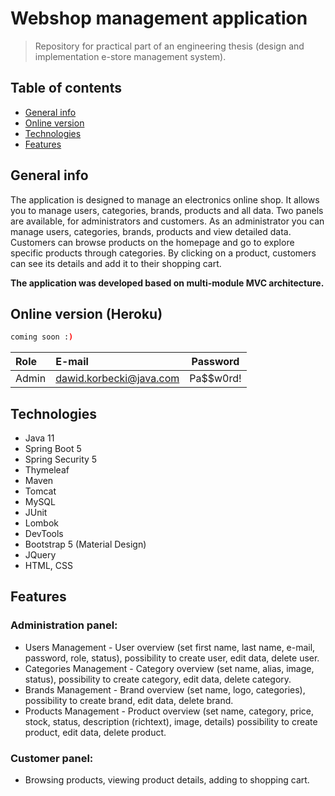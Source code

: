 # Webshop management application
> Repository for practical part of an engineering thesis (design and implementation e-store management system).

## Table of contents
* [General info](#General-info)
* [Online version](#online-version)
* [Technologies](#Technologies)
* [Features](#Features)

## General info
The application is designed to manage an electronics online shop. It allows you to manage users, categories, brands, products and all data. Two panels are available, for administrators and customers. As an administrator you can manage users, categories, brands, products and view detailed data. Customers can browse products on the homepage and go to explore specific products through categories. By clicking on a product, customers can see its details and add it to their shopping cart.

**The application was developed based on multi-module MVC architecture.**

## Online version (Heroku)
```sh
coming soon :)
```

|Role|E-mail|Password|
|:---|:---|:---:|
|Admin|dawid.korbecki@java.com|Pa$$w0rd!|

## Technologies
* Java 11
* Spring Boot 5
* Spring Security 5
* Thymeleaf
* Maven
* Tomcat
* MySQL
* JUnit
* Lombok
* DevTools
* Bootstrap 5 (Material Design)
* JQuery
* HTML, CSS

## Features
### Administration panel:
* Users Management - User overview (set first name, last name, e-mail, password, role, status), possibility to create user, edit data, delete user.
* Categories Management - Category overview (set name, alias, image, status), possibility to create category, edit data, delete category.
* Brands Management - Brand overview (set name, logo, categories), possibility to create brand, edit data, delete brand.
* Products Management - Product overview (set name, category, price, stock, status, description (richtext), image, details) possibility to create product, edit data, delete product.
### Customer panel:
* Browsing products, viewing product details, adding to shopping cart.
